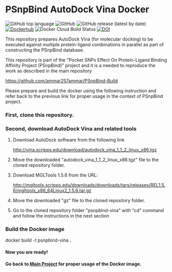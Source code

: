 # PSnpBind AutoDock Vina Docker

![GitHub top language](https://img.shields.io/github/languages/top/ammar257ammar/psnpbind-vina) ![GitHub](https://img.shields.io/github/license/ammar257ammar/psnpbind-vina) ![GitHub release (latest by date)](https://img.shields.io/github/v/release/ammar257ammar/psnpbind-vina) [![Dockerhub](https://img.shields.io/badge/Dockerhub-aammar%2Fpsnpbind--vina-green)](https://hub.docker.com/r/aammar/psnpbind-vina) ![Docker Cloud Build Status](https://img.shields.io/docker/cloud/build/aammar/psnpbind-vina) [![DOI](https://zenodo.org/badge/241072278.svg)](https://zenodo.org/badge/latestdoi/241072278)

This repository prepares AutoDock Vina (for molecular docking) to be executed against multiple protein-ligand combinations in parallel as part of constructing the PSnpBind database.

This repository is part of the "Pocket SNPs Effect On Protein-Ligand Binding Affinity Project (PSnpBind)" project and it is a needed to reproduce the work as described in the main repository 

https://github.com/ammar257ammar/PSnpBind-Build

Please prepare and build the docker using the following instruction and refer back to the previous link for proper usage in the context of PSnpBind project.

### First, clone this repository.


### Second, download AutoDock Vina and related tools

1. Download AutoDock software from the following link

   http://vina.scripps.edu/download/autodock_vina_1_1_2_linux_x86.tgz

2. Move the downloaded "autodock_vina_1_1_2_linux_x86.tgz" file to the cloned repository folder.

3. Download MGLTools 1.5.6 from the URL:

   http://mgltools.scripps.edu/downloads/downloads/tars/releases/REL1.5.6/mgltools_x86_64Linux2_1.5.6.tar.gz

4. Move the downloaded "gz" file to the cloned repository folder. 

5. Go to the cloned repository folder "psnpbind-vina" with "cd" command and follow the instructions in the next section

### Build the Docker image

docker build -t psnpbind-vina .

#### Now you are ready! 

#### Go back to [Main Project](https://github.com/ammar257ammar/pocket-snps-effect-binding-affinity) for proper usage of the Docker image.


